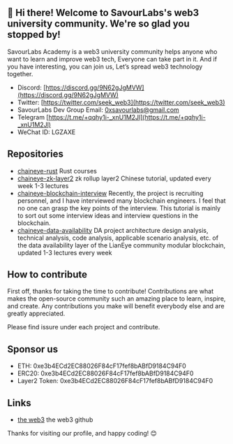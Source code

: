 ## 👋 Hi there! Welcome to SavourLabs's web3 university community. We're so glad you stopped by!

SavourLabs Academy is a web3 university community helps anyone who want to learn and improve web3 tech, Everyone can take part in it. And if you have interesting, you can join us, Let’s spread web3 technology together.

* Discord: [https://discord.gg/9N62gJgMVW](https://discord.gg/9N62gJgMVW)
* Twitter: [https://twitter.com/seek_web3](https://twitter.com/seek_web3)
* SavourLabs Dev Group Email: [0xsavourlabs@gmail.com](0xsavourlabs@gmail.com)
* Telegram [https://t.me/+qqhy1i-_xnU1M2Jl](https://t.me/+qqhy1i-_xnU1M2Jl)
* WeChat ID: LGZAXE

## Repositories

* [chaineye-rust](https://github.com/savourlabs-academy/chaineye-rust) Rust courses
* [chaineye-zk-layer2](https://github.com/savourlabs-academy/chaineye-zk-layer2) zk rollup layer2 Chinese tutorial, updated every week 1-3 lectures
* [chaineye-blockchain-interview](https://github.com/savourlabs-academy/chaineye-blockchain-interview) Recently, the project is recruiting personnel, and I have interviewed many blockchain engineers. I feel that no one can grasp the key points of the interview. This tutorial is mainly to sort out some interview ideas and interview questions in the blockchain.
* [chaineye-data-availability](https://github.com/savourlabs-academy/chaineye-data-availability)  DA project architecture design analysis, technical analysis, code analysis, applicable scenario analysis, etc. of the data availability layer of the LianEye community modular blockchain, updated 1-3 lectures every week


## How to contribute

First off, thanks for taking the time to contribute! Contributions are what makes the open-source community such an amazing place to learn, inspire, and create. Any contributions you make will benefit everybody else and are greatly appreciated.

Please find issure under each project and contribute.

## Sponsor us

- ETH: 0xe3b4ECd2EC88026F84cF17fef8bABfD9184C94F0
- ERC20: 0xe3b4ECd2EC88026F84cF17fef8bABfD9184C94F0
- Layer2 Token: 0xe3b4ECd2EC88026F84cF17fef8bABfD9184C94F0

## Links

* [the web3](https://github.com/the-web3) the web3 github


Thanks for visiting our profile, and happy coding! 😊




